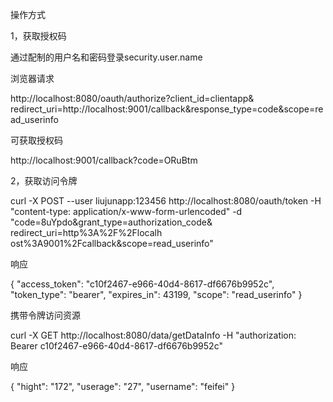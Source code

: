 操作方式


1，获取授权码

通过配制的用户名和密码登录security.user.name

浏览器请求

http://localhost:8080/oauth/authorize?client_id=clientapp&
redirect_uri=http://localhost:9001/callback&response_type=code&scope=read_userinfo

可获取授权码

http://localhost:9001/callback?code=ORuBtm

2，获取访问令牌

curl -X POST 
--user liujunapp:123456 http://localhost:8080/oauth/token 
-H "content-type: application/x-www-form-urlencoded" 
-d "code=8uYpdo&grant_type=authorization_code&
redirect_uri=http%3A%2F%2Flocalh ost%3A9001%2Fcallback&scope=read_userinfo"

响应

{
    "access_token": "c10f2467-e966-40d4-8617-df6676b9952c",
    "token_type": "bearer",
    "expires_in": 43199,
    "scope": "read_userinfo"
}

携带令牌访问资源

curl -X GET http://localhost:8080/data/getDataInfo -H "authorization: Bearer c10f2467-e966-40d4-8617-df6676b9952c"

响应

{
    "hight": "172",
    "userage": "27",
    "username": "feifei"
}
